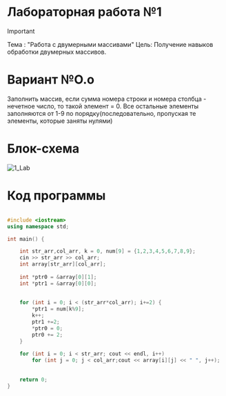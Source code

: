 
# Лабораторная работа №1
>[!IMPORTANT]
>Тема : "Работа с двумерными массивами"
>Цель: Получение навыков обработки двумерных массивов.

# Вариант №О.о
Заполнить массив, если сумма номера строки и номера столбца - нечетное число, то такой элемент = 0. Все остальные элементы заполняются от 1-9 по порядку(последовательно, пропуская те элементы, которые заняты нулями)

# Блок-схема
![1_Lab](https://github.com/MouseViolin/Labs_PSTU_2023/assets/129219043/30e69192-d3d0-488c-9762-ccf443345878)



# Код программы

```cpp

#include <iostream>
using namespace std;

int main() {

    int str_arr,col_arr, k = 0, num[9] = {1,2,3,4,5,6,7,8,9};
    cin >> str_arr >> col_arr;
    int array[str_arr][col_arr];
    
    int *ptr0 = &array[0][1];
    int *ptr1 = &array[0][0];
    
    
    for (int i = 0; i < (str_arr*col_arr); i+=2) {
        *ptr1 = num[k%9];
        k++;
        ptr1 +=2;
        *ptr0 = 0;
        ptr0 += 2;
    }
    
    for (int i = 0; i < str_arr; cout << endl, i++)
        for (int j = 0; j < col_arr;cout << array[i][j] << " ", j++);
    
    
    return 0;
}

```
